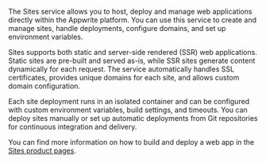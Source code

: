 The Sites service allows you to host, deploy and manage web applications directly within the Appwrite platform. You can use this service to create and manage sites, handle deployments, configure domains, and set up environment variables.

Sites supports both static and server-side rendered (SSR) web applications. Static sites are pre-built and served as-is, while SSR sites generate content dynamically for each request. The service automatically handles SSL certificates, provides unique domains for each site, and allows custom domain configuration.

Each site deployment runs in an isolated container and can be configured with custom environment variables, build settings, and timeouts. You can deploy sites manually or set up automatic deployments from Git repositories for continuous integration and delivery.

You can find more information on how to build and deploy a web app in the [Sites product pages](/docs/products/sites).
